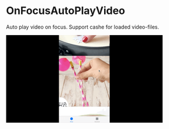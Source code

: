 # OnFocusAutoPlayVideo
Auto play video on focus. Support cashe for loaded video-files.

![](https://github.com/Peeoner174/OnFocusAutoPlayVideo/blob/master/preview_video.gif)


